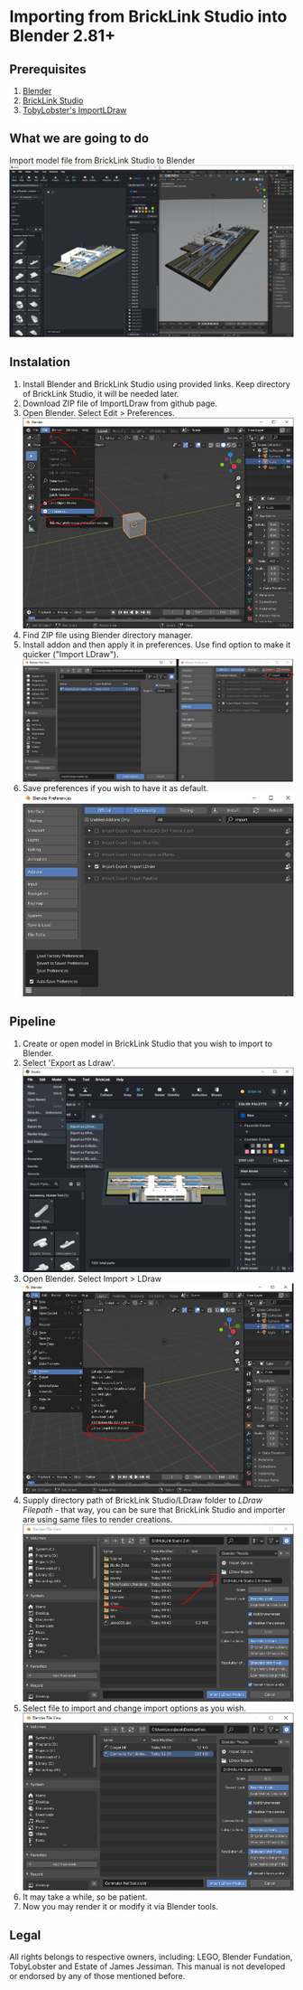 # Importing from BrickLink Studio into Blender 2.81+
## Prerequisites
1. [Blender](https://www.blender.org/download/releases/)
2. [BrickLink Studio](https://www.bricklink.com/v3/studio/download.page)
3. [TobyLobster's ImportLDraw](https://github.com/TobyLobster/ImportLDraw)

## What we are going to do
Import model file from BrickLink Studio to Blender
![main](imgs/ldraw-into-blender/00.PNG)

## Instalation
1. Install Blender and BrickLink Studio using provided links. Keep directory of BrickLink Studio, it will be needed later.
2. Download ZIP file of ImportLDraw from github page.
3. Open Blender. Select Edit > Preferences. 
    ![preferences](imgs/ldraw-into-blender/01-preferences.PNG)
4. Find ZIP file using Blender directory manager.
5. Install addon and then apply it in preferences. Use find option to make it quicker ("Import LDraw").
    ![import-and-apply](imgs/ldraw-into-blender/02-import-and-apply.PNG)
6. Save preferences if you wish to have it as default.
    ![save-preferences](imgs/ldraw-into-blender/02-save-preferences.PNG)

## Pipeline
1. Create or open model in BrickLink Studio that you wish to import to Blender.
2. Select 'Export as Ldraw'.
    ![export-as-ldraw](imgs/ldraw-into-blender/03-export-as-ldraw.PNG)
3. Open Blender. Select Import > LDraw
    ![import](imgs/ldraw-into-blender/04-import.PNG)
4. Supply directory path of BrickLink Studio/LDraw folder to *LDraw Filepath* - that way, you can be sure that BrickLink Studio and importer are using same files to render creations.
    ![library](imgs/ldraw-into-blender/05-library.PNG)
5. Select file to import and change import options as you wish.
    ![file-import](imgs/ldraw-into-blender/06-file-import.PNG)
6. It may take a while, so be patient.
7. Now you may render it or modify it via Blender tools.

## Legal
All rights belongs to respective owners, including: LEGO, Blender Fundation, TobyLobster and Estate of James Jessiman. This manual is not developed or endorsed by any of those mentioned before.
